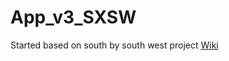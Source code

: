 # App_v3_SXSW
Started based on south by south west project
[Wiki](https://github.com/holometeamgit/App_v3_SXSW/wiki)
